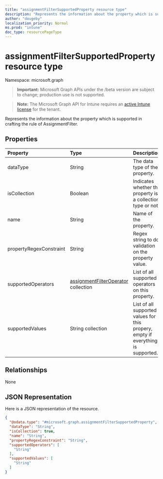 ```yaml
---
title: "assignmentFilterSupportedProperty resource type"
description: "Represents the information about the property which is supported in crafting the rule of AssignmentFilter."
author: "dougeby"
localization_priority: Normal
ms.prod: "intune"
doc_type: resourcePageType
---
```


# assignmentFilterSupportedProperty resource type

Namespace: microsoft.graph

> **Important:** Microsoft Graph APIs under the /beta version are subject to change; production use is not supported.

> **Note:** The Microsoft Graph API for Intune requires an [active Intune license](https://go.microsoft.com/fwlink/?linkid=839381) for the tenant.

Represents the information about the property which is supported in crafting the rule of AssignmentFilter.

## Properties
|Property|Type|Description|
|:---|:---|:---|
|dataType|String|The data type of the property.|
|isCollection|Boolean|Indicates whether the property is a collection type or not.|
|name|String|Name of the property.|
|propertyRegexConstraint|String|Regex string to do validation on the property value.|
|supportedOperators|[assignmentFilterOperator](../resources/intune-policyset-assignmentfilteroperator.md) collection|List of all supported operators on this property.|
|supportedValues|String collection|List of all supported values for this propery, empty if everything is supported.|

## Relationships
None

## JSON Representation
Here is a JSON representation of the resource.
<!-- {
  "blockType": "resource",
  "@odata.type": "microsoft.graph.assignmentFilterSupportedProperty"
}
-->
``` json
{
  "@odata.type": "#microsoft.graph.assignmentFilterSupportedProperty",
  "dataType": "String",
  "isCollection": true,
  "name": "String",
  "propertyRegexConstraint": "String",
  "supportedOperators": [
    "String"
  ],
  "supportedValues": [
    "String"
  ]
}
```



